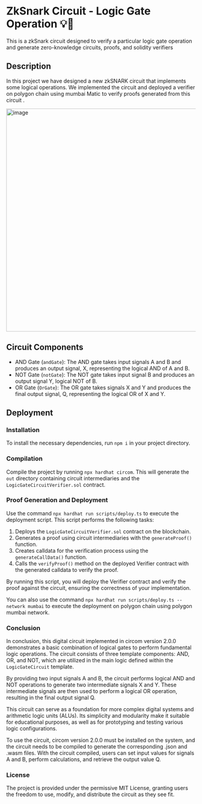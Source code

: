 # ZkSnark Circuit - Logic Gate Operation 💡🔧

This is a zkSnark circuit designed to verify a particular logic gate operation and generate zero-knowledge circuits, proofs, and solidity verifiers

## Description

In this project we have designed a new zkSNARK circuit that implements some logical operations. We implemented the circuit and deployed a verifier on polygon chain using mumbai Matic to verify proofs generated from this circuit .

<img width="592" alt="image" src="https://github.com/s0HaNp/PolygonModule3/assets/95775561/e15a0cee-4fff-4571-8a63-8db8defcb4d8">

## Circuit Components

- AND Gate (`andGate`): The AND gate takes input signals A and B and produces an output signal, X, representing the logical AND of A and B.
- NOT Gate (`notGate`): The NOT gate takes input signal B and produces an output signal Y, logical NOT of B.
- OR Gate (`OrGate`): The OR gate takes signals X and Y and produces the final output signal, Q, representing the logical OR of X and Y.
  
## Deployment
### Installation
To install the necessary dependencies, run `npm i` in your project directory.

### Compilation
Compile the project by running `npx hardhat circom`. This will generate the `out` directory containing circuit intermediaries and the `LogicGateCircuitVerifier.sol` contract.

### Proof Generation and Deployment

Use the command `npx hardhat run scripts/deploy.ts` to execute the deployment script. This script performs the following tasks:

1. Deploys the `LogicGateCircuitVerifier.sol` contract on the blockchain.
2. Generates a proof using circuit intermediaries with the `generateProof()` function.
3. Creates calldata for the verification process using the `generateCallData()` function.
4. Calls the `verifyProof()` method on the deployed Verifier contract with the generated calldata to verify the proof.

By running this script, you will deploy the Verifier contract and verify the proof against the circuit, ensuring the correctness of your implementation.

You can also use the command `npx hardhat run scripts/deploy.ts --network mumbai` to execute the deployment on polygon chain using polygon mumbai network.

### Conclusion 

In conclusion, this digital circuit implemented in circom version 2.0.0 demonstrates a basic combination of logical gates to perform fundamental logic operations. The circuit consists of three template components: AND, OR, and NOT, which are utilized in the main logic defined within the `LogicGateCircuit` template.

By providing two input signals A and B, the circuit performs logical AND and NOT operations to generate two intermediate signals X and Y. These intermediate signals are then used to perform a logical OR operation, resulting in the final output signal Q.

This circuit can serve as a foundation for more complex digital systems and arithmetic logic units (ALUs). Its simplicity and modularity make it suitable for educational purposes, as well as for prototyping and testing various logic configurations.

To use the circuit, circom version 2.0.0 must be installed on the system, and the circuit needs to be compiled to generate the corresponding .json and .wasm files. With the circuit compiled, users can set input values for signals A and B, perform calculations, and retrieve the output value Q.

### License

The project is provided under the permissive MIT License, granting users the freedom to use, modify, and distribute the circuit as they see fit.


